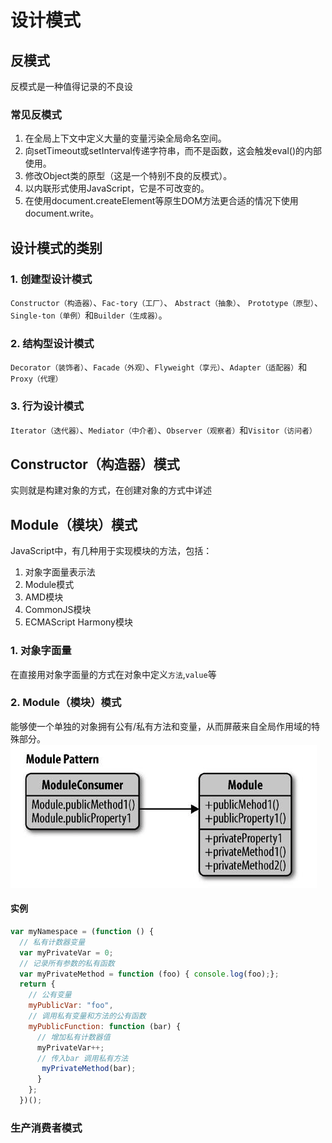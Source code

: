 # 设计模式

## 反模式
反模式是一种值得记录的不良设
### 常见反模式
1. 在全局上下文中定义大量的变量污染全局命名空间。
2. 向setTimeout或setInterval传递字符串，而不是函数，这会触发eval()的内部使用。
3. 修改Object类的原型（这是一个特别不良的反模式）。
4. 以内联形式使用JavaScript，它是不可改变的。
5. 在使用document.createElement等原生DOM方法更合适的情况下使用document.write。

## 设计模式的类别
### 1. 创建型设计模式
`Constructor（构造器）`、`Fac-tory（工厂）`、 `Abstract（抽象）`、 `Prototype（原型）`、`Single-ton（单例）`和`Builder（生成器）`。

### 2. 结构型设计模式
`Decorator（装饰者）`、`Facade（外观）`、`Flyweight（享元）`、`Adapter（适配器）`和`Proxy（代理）`

### 3. 行为设计模式
`Iterator（迭代器）`、`Mediator（中介者）`、`Observer（观察者）`和`Visitor（访问者）`

## Constructor（构造器）模式
实则就是构建对象的方式，在创建对象的方式中详述

## Module（模块）模式
JavaScript中，有几种用于实现模块的方法，包括：
1. 对象字面量表示法
1. Module模式
1. AMD模块
1. CommonJS模块
1. ECMAScript Harmony模块

### 1. 对象字面量
在直接用对象字面量的方式在对象中定义`方法`,`value`等

### 2. Module（模块）模式
能够使一个单独的对象拥有公有/私有方法和变量，从而屏蔽来自全局作用域的特殊部分。
![ddd.jpeg](../img/img32.png)
#### 实例
```js
var myNamespace = (function () {
  // 私有计数器变量
  var myPrivateVar = 0;
  // 记录所有参数的私有函数
  var myPrivateMethod = function (foo) { console.log(foo);};
  return {
    // 公有变量
    myPublicVar: "foo",
    // 调用私有变量和方法的公有函数
    myPublicFunction: function (bar) {
      // 增加私有计数器值
      myPrivateVar++;
      // 传入bar 调用私有方法
       myPrivateMethod(bar);
      }
    };
  })();
```

### 生产消费者模式